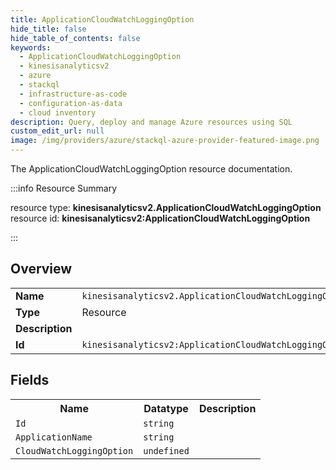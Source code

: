 ```yaml
---
title: ApplicationCloudWatchLoggingOption
hide_title: false
hide_table_of_contents: false
keywords:
  - ApplicationCloudWatchLoggingOption
  - kinesisanalyticsv2
  - azure
  - stackql
  - infrastructure-as-code
  - configuration-as-data
  - cloud inventory
description: Query, deploy and manage Azure resources using SQL
custom_edit_url: null
image: /img/providers/azure/stackql-azure-provider-featured-image.png
---
```

The ApplicationCloudWatchLoggingOption resource documentation.

:::info Resource Summary

<div class="row">
<div class="providerDocColumn">
<span>resource type:&nbsp;<b>kinesisanalyticsv2.ApplicationCloudWatchLoggingOption</b></span><br />
<span>resource id:&nbsp;<b>kinesisanalyticsv2:ApplicationCloudWatchLoggingOption</b></span><br />
</div>
</div>

:::

## Overview
<table><tbody>
<tr><td><b>Name</b></td><td><code>kinesisanalyticsv2.ApplicationCloudWatchLoggingOption</code></td></tr>
<tr><td><b>Type</b></td><td>Resource</td></tr>
<tr><td><b>Description</b></td><td></td></tr>
<tr><td><b>Id</b></td><td><code>kinesisanalyticsv2:ApplicationCloudWatchLoggingOption</code></td></tr>
</tbody></table>

## Fields
<table><tbody>
<tr><th>Name</th><th>Datatype</th><th>Description</th></tr>
<tr><td><code>Id</code></td><td><code>string</code></td><td></td></tr><tr><td><code>ApplicationName</code></td><td><code>string</code></td><td></td></tr><tr><td><code>CloudWatchLoggingOption</code></td><td><code>undefined</code></td><td></td></tr>
</tbody></table>